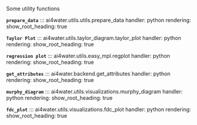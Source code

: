 Some utility functions

        
**`prepare_data`**
::: ai4water.utils.utils.prepare_data
    handler: python
    rendering:
        show_root_heading: true
        
**`Taylor Plot`**
::: ai4water.utils.taylor_diagram.taylor_plot
    handler: python
    rendering:
        show_root_heading: true

**`regression plot`**
::: ai4water.utils.easy_mpl.regplot
    handler: python
    rendering:
        show_root_heading: true

**`get_attributes`**
::: ai4water.backend.get_attributes
    handler: python
    rendering:
        show_root_heading: true

**`murphy_diagram`**
::: ai4water.utils.visualizations.murphy_diagram
    handler: python
    rendering:
        show_root_heading: true

**`fdc_plot`**
::: ai4water.utils.visualizations.fdc_plot
    handler: python
    rendering:
        show_root_heading: true